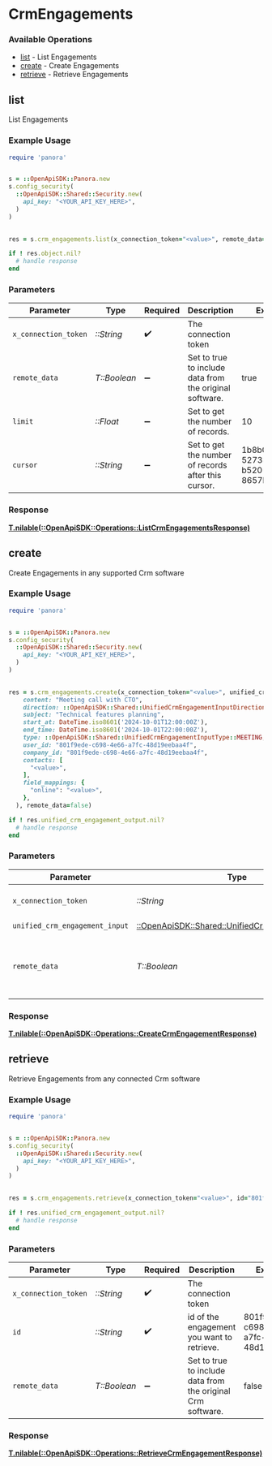 # CrmEngagements


### Available Operations

* [list](#list) - List Engagements
* [create](#create) - Create Engagements
* [retrieve](#retrieve) - Retrieve Engagements

## list

List Engagements

### Example Usage

```ruby
require 'panora'


s = ::OpenApiSDK::Panora.new
s.config_security(
  ::OpenApiSDK::Shared::Security.new(
    api_key: "<YOUR_API_KEY_HERE>",
  )
)

    
res = s.crm_engagements.list(x_connection_token="<value>", remote_data=true, limit=10.0, cursor="1b8b05bb-5273-4012-b520-8657b0b90874")

if ! res.object.nil?
  # handle response
end

```

### Parameters

| Parameter                                               | Type                                                    | Required                                                | Description                                             | Example                                                 |
| ------------------------------------------------------- | ------------------------------------------------------- | ------------------------------------------------------- | ------------------------------------------------------- | ------------------------------------------------------- |
| `x_connection_token`                                    | *::String*                                              | :heavy_check_mark:                                      | The connection token                                    |                                                         |
| `remote_data`                                           | *T::Boolean*                                            | :heavy_minus_sign:                                      | Set to true to include data from the original software. | true                                                    |
| `limit`                                                 | *::Float*                                               | :heavy_minus_sign:                                      | Set to get the number of records.                       | 10                                                      |
| `cursor`                                                | *::String*                                              | :heavy_minus_sign:                                      | Set to get the number of records after this cursor.     | 1b8b05bb-5273-4012-b520-8657b0b90874                    |


### Response

**[T.nilable(::OpenApiSDK::Operations::ListCrmEngagementsResponse)](../../models/operations/listcrmengagementsresponse.md)**


## create

Create Engagements in any supported Crm software

### Example Usage

```ruby
require 'panora'


s = ::OpenApiSDK::Panora.new
s.config_security(
  ::OpenApiSDK::Shared::Security.new(
    api_key: "<YOUR_API_KEY_HERE>",
  )
)

    
res = s.crm_engagements.create(x_connection_token="<value>", unified_crm_engagement_input=::OpenApiSDK::Shared::UnifiedCrmEngagementInput.new(
    content: "Meeting call with CTO",
    direction: ::OpenApiSDK::Shared::UnifiedCrmEngagementInputDirection::INBOUND,
    subject: "Technical features planning",
    start_at: DateTime.iso8601('2024-10-01T12:00:00Z'),
    end_time: DateTime.iso8601('2024-10-01T22:00:00Z'),
    type: ::OpenApiSDK::Shared::UnifiedCrmEngagementInputType::MEETING,
    user_id: "801f9ede-c698-4e66-a7fc-48d19eebaa4f",
    company_id: "801f9ede-c698-4e66-a7fc-48d19eebaa4f",
    contacts: [
      "<value>",
    ],
    field_mappings: {
      "online": "<value>",
    },
  ), remote_data=false)

if ! res.unified_crm_engagement_output.nil?
  # handle response
end

```

### Parameters

| Parameter                                                                                           | Type                                                                                                | Required                                                                                            | Description                                                                                         | Example                                                                                             |
| --------------------------------------------------------------------------------------------------- | --------------------------------------------------------------------------------------------------- | --------------------------------------------------------------------------------------------------- | --------------------------------------------------------------------------------------------------- | --------------------------------------------------------------------------------------------------- |
| `x_connection_token`                                                                                | *::String*                                                                                          | :heavy_check_mark:                                                                                  | The connection token                                                                                |                                                                                                     |
| `unified_crm_engagement_input`                                                                      | [::OpenApiSDK::Shared::UnifiedCrmEngagementInput](../../models/shared/unifiedcrmengagementinput.md) | :heavy_check_mark:                                                                                  | N/A                                                                                                 |                                                                                                     |
| `remote_data`                                                                                       | *T::Boolean*                                                                                        | :heavy_minus_sign:                                                                                  | Set to true to include data from the original Crm software.                                         | false                                                                                               |


### Response

**[T.nilable(::OpenApiSDK::Operations::CreateCrmEngagementResponse)](../../models/operations/createcrmengagementresponse.md)**


## retrieve

Retrieve Engagements from any connected Crm software

### Example Usage

```ruby
require 'panora'


s = ::OpenApiSDK::Panora.new
s.config_security(
  ::OpenApiSDK::Shared::Security.new(
    api_key: "<YOUR_API_KEY_HERE>",
  )
)

    
res = s.crm_engagements.retrieve(x_connection_token="<value>", id="801f9ede-c698-4e66-a7fc-48d19eebaa4f", remote_data=false)

if ! res.unified_crm_engagement_output.nil?
  # handle response
end

```

### Parameters

| Parameter                                                   | Type                                                        | Required                                                    | Description                                                 | Example                                                     |
| ----------------------------------------------------------- | ----------------------------------------------------------- | ----------------------------------------------------------- | ----------------------------------------------------------- | ----------------------------------------------------------- |
| `x_connection_token`                                        | *::String*                                                  | :heavy_check_mark:                                          | The connection token                                        |                                                             |
| `id`                                                        | *::String*                                                  | :heavy_check_mark:                                          | id of the engagement you want to retrieve.                  | 801f9ede-c698-4e66-a7fc-48d19eebaa4f                        |
| `remote_data`                                               | *T::Boolean*                                                | :heavy_minus_sign:                                          | Set to true to include data from the original Crm software. | false                                                       |


### Response

**[T.nilable(::OpenApiSDK::Operations::RetrieveCrmEngagementResponse)](../../models/operations/retrievecrmengagementresponse.md)**

